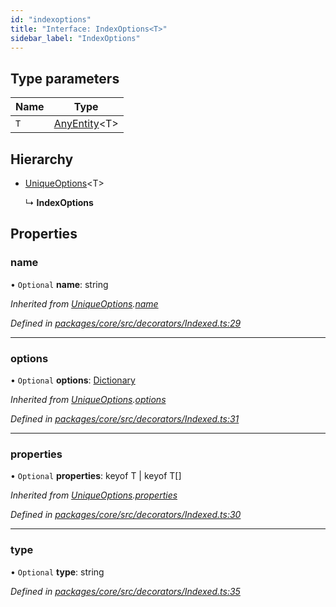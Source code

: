 ```yaml
---
id: "indexoptions"
title: "Interface: IndexOptions<T>"
sidebar_label: "IndexOptions"
---
```


## Type parameters

Name | Type |
------ | ------ |
`T` | [AnyEntity](../index.md#anyentity)&#60;T> |

## Hierarchy

* [UniqueOptions](uniqueoptions.md)&#60;T>

  ↳ **IndexOptions**

## Properties

### name

• `Optional` **name**: string

*Inherited from [UniqueOptions](uniqueoptions.md).[name](uniqueoptions.md#name)*

*Defined in [packages/core/src/decorators/Indexed.ts:29](https://github.com/mikro-orm/mikro-orm/blob/4249b052e/packages/core/src/decorators/Indexed.ts#L29)*

___

### options

• `Optional` **options**: [Dictionary](../index.md#dictionary)

*Inherited from [UniqueOptions](uniqueoptions.md).[options](uniqueoptions.md#options)*

*Defined in [packages/core/src/decorators/Indexed.ts:31](https://github.com/mikro-orm/mikro-orm/blob/4249b052e/packages/core/src/decorators/Indexed.ts#L31)*

___

### properties

• `Optional` **properties**: keyof T \| keyof T[]

*Inherited from [UniqueOptions](uniqueoptions.md).[properties](uniqueoptions.md#properties)*

*Defined in [packages/core/src/decorators/Indexed.ts:30](https://github.com/mikro-orm/mikro-orm/blob/4249b052e/packages/core/src/decorators/Indexed.ts#L30)*

___

### type

• `Optional` **type**: string

*Defined in [packages/core/src/decorators/Indexed.ts:35](https://github.com/mikro-orm/mikro-orm/blob/4249b052e/packages/core/src/decorators/Indexed.ts#L35)*
